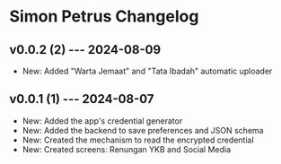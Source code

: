 # Simon Petrus Changelog

## v0.0.2 (2) --- 2024-08-09

- New: Added "Warta Jemaat" and "Tata Ibadah" automatic uploader

## v0.0.1 (1) --- 2024-08-07

- New: Added the app's credential generator
- New: Added the backend to save preferences and JSON schema
- New: Created the mechanism to read the encrypted credential
- New: Created screens: Renungan YKB and Social Media
